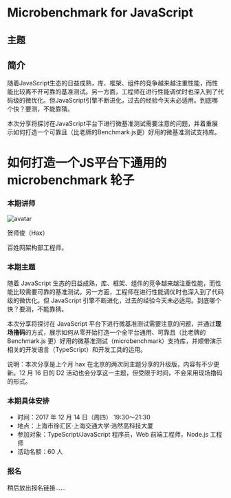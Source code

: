 # Microbenchmark for JavaScript

## 主题



## 简介

随着JavaScript生态的日益成熟，库、框架、组件的竞争越来越注重性能，而性能比较离不开可靠的基准测试。另一方面，工程师在进行性能调优时也深入到了代码级的微优化。但JavaScript引擎不断进化，过去的经验今天未必适用。到底哪个快？要测，不能靠猜。

本次分享将探讨在JavaScript平台下进行微基准测试需要注意的问题，并着重展示如何打造一个可靠且（比老牌的Benchmark.js更）好用的微基准测试支持库。




# 如何打造一个JS平台下通用的 microbenchmark 轮子

### 本期讲师

![avatar](https://cloud.githubusercontent.com/assets/5830104/15106449/05f5b55a-15fc-11e6-9218-557db24c5b45.jpg)

贺师俊（Hax）

百姓网架构部工程师。

### 本期主题

随着 JavaScript 生态的日益成熟，库、框架、组件的竞争越来越注重性能，而性能比较需要可靠的基准测试。另一方面，工程师在进行性能调优时也深入到了代码级的微优化。但 JavaScript 引擎不断进化，过去的经验今天未必适用。到底哪个快？要测，不能靠猜。

本次分享将探讨在 JavaScript 平台下进行微基准测试需要注意的问题，并通过**现场撸码**的方式，展示如何从零开始打造一个全平台通用、可靠且（比老牌的 Benchmark.js 更）好用的微基准测试（microbenchmark）支持库，并顺带演示相关的开发语言（TypeScript）和开发工具的运用。

说明：本次分享是上个月 hax 在北京的两次同主题分享的升级版，内容有不少更新。12 月 16 日的 D2 活动也会分享这一主题，但受限于时间，不会采用现场撸码的形式。

### 本期具体安排

- 时间：2017 年 12 月 14 日（周四） 19:30～21:30
- 地点：上海市徐汇区·上海交通大学·浩然高科技大厦
- 参加对象：TypeScript/JavaScript 程序员，Web 前端工程师，Node.js 工程师
- 活动名额：60 人

### 报名

稍后放出报名链接……
